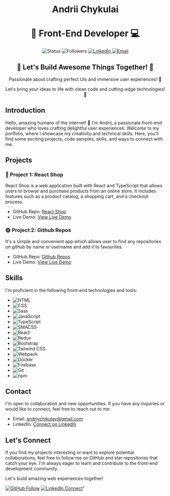 <h1 align="center">Andrii Chykulai</h1>

<h1 align="center">🌟 Front-End Developer 💻</h1>

<p align="center">
  <img src="https://img.shields.io/badge/Status-Active-brightgreen.svg" alt="Status" />
  <img src="https://img.shields.io/github/followers/Andriy15?label=Follow&style=social" alt="Followers" />
  <a href="https://www.linkedin.com/in/%D0%B0%D0%BD%D0%B4%D1%80%D1%96%D0%B9-%D1%87%D0%B8%D0%BA%D1%83%D0%BB%D0%B0%D0%B9-2a686723b/" target="_blank">
    <img src="https://img.shields.io/badge/LinkedIn-Connect-blue" alt="LinkedIn" />
  </a>
  <a href="mailto:andriychikulay@gmail.com">
    <img src="https://img.shields.io/badge/Contact-Email-red" alt="Email" />
  </a>
</p>

<div align="center">
  <h2>🚀 Let's Build Awesome Things Together! 🌟</h2>
  <p>Passionate about crafting perfect UIs and immersive user experiences! 🎨</p>
  <p>Let's bring your ideas to life with clean code and cutting-edge technologies! 🚀</p>
</div>

## Introduction

Hello, amazing humans of the internet! 👋 I'm Andrii, a passionate front-end developer who loves crafting delightful user experiences. Welcome to my portfolio, where I showcase my creativity and technical skills. Here, you'll find some exciting projects, code samples, skills, and ways to connect with me.

## Projects

### 💼 Project 1: React Shop

React Shop is a web application built with React and TypeScript that allows users to browse and purchase products from an online store. It includes features such as a product catalog, a shopping cart, and a checkout process.

- GitHub Repo: [React Shop](https://github.com/Andriy15/react-shop)
- Live Demo: [View Live Demo](https://react-ts-theta.vercel.app/)

### 🌞 Project 2: Github Repos

It's a simple and convenient app which allows user to find any repositories on github by name or username and add it to favourites.

- GitHub Repo: [Github Repos](https://github.com/Andriy15/react-github-api)
- Live Demo: [View Live Demo](https://react-github-api-two.vercel.app/)

## Skills

I'm proficient in the following front-end technologies and tools:

- ![HTML](https://img.shields.io/badge/-HTML-282828?logo=html5&logoColor=e34f26)
- ![CSS](https://img.shields.io/badge/-CSS-282828?logo=css3&logoColor=1572b6)
- ![Sass](https://img.shields.io/badge/-Sass-282828?logo=sass&logoColor=cc6699)
- ![JavaScript](https://img.shields.io/badge/-JavaScript-282828?logo=javascript&logoColor=f7df1e)
- ![TypeScript](https://img.shields.io/badge/-TypeScript-282828?logo=typescript&logoColor=3178c6)
- ![SMACSS](https://img.shields.io/badge/-SMACSS-282828?logo=smacss&logoColor=ffae1a)
- ![React](https://img.shields.io/badge/-React-282828?logo=react&logoColor=61dafb)
- ![Redux](https://img.shields.io/badge/-Redux-282828?logo=redux&logoColor=764abc)
- ![Bootstrap](https://img.shields.io/badge/-Bootstrap-282828?logo=bootstrap&logoColor=563d7c)
- ![Tailwind CSS](https://img.shields.io/badge/-Tailwind%20CSS-282828?logo=tailwind-css&logoColor=38b2ac)
- ![Webpack](https://img.shields.io/badge/-Webpack-282828?logo=webpack&logoColor=8dd6f9)
- ![Docker](https://img.shields.io/badge/-Docker-282828?logo=docker&logoColor=2496ed)
- ![Firebase](https://img.shields.io/badge/-Firebase-282828?logo=firebase&logoColor=ffcb2b)
- ![Git](https://img.shields.io/badge/-Git-282828?logo=git&logoColor=f05032)
- ![npm](https://img.shields.io/badge/-npm-282828?logo=npm&logoColor=cc0100)

## Contact

I'm open to collaboration and new opportunities. If you have any inquiries or would like to connect, feel free to reach out to me:

- Email: [andriychikulay@gmail.com](mailto:andriychikulay@gmail.com)
- LinkedIn: [Connect on LinkedIn](https://www.linkedin.com/in/%D0%B0%D0%BD%D0%B4%D1%80%D1%96%D0%B9-%D1%87%D0%B8%D0%BA%D1%83%D0%BB%D0%B0%D0%B9-2a686723b/)


## Let's Connect

If you find my projects interesting or want to explore potential collaborations, feel free to follow me on GitHub and star repositories that catch your eye. I'm always eager to learn and contribute to the front-end development community.

Let's build amazing web experiences together!

[![GitHub Follow](https://img.shields.io/github/followers/Andriy15?label=Follow&style=social)](https://github.com/Andriy15)
[![LinkedIn Connect](https://img.shields.io/badge/LinkedIn-Connect-blue)](https://www.linkedin.com/in/%D0%B0%D0%BD%D0%B4%D1%80%D1%96%D0%B9-%D1%87%D0%B8%D0%BA%D1%83%D0%BB%D0%B0%D0%B9-2a686723b//)"
